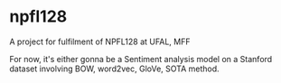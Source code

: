# npfl128
A project for fulfilment of NPFL128 at UFAL, MFF

For now, it's either gonna be a Sentiment analysis model on a Stanford dataset involving BOW, word2vec, GloVe, SOTA method.
